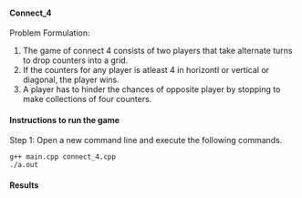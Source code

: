 #### Connect_4
Problem Formulation: <br>
1. The game of connect 4 consists of two players that take alternate turns to drop counters into a grid. <br>
2. If the counters for any player is atleast 4 in horizontl or vertical or diagonal, the player wins. <br>
3. A player has to hinder the chances of opposite player by stopping to make collections of four counters. 


#### Instructions to run the game
Step 1: Open a new command line and execute the following commands. <br>
```
g++ main.cpp connect_4.cpp  
./a.out 
```

#### Results
